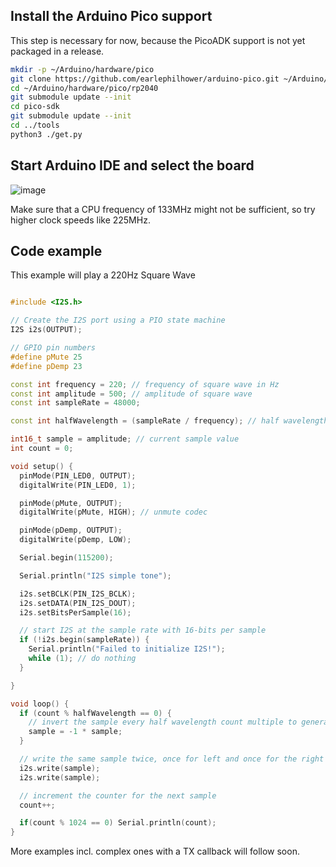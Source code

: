 
## Install the Arduino Pico support

This step is necessary for now, because the PicoADK support is not yet packaged in a release.

```bash
mkdir -p ~/Arduino/hardware/pico
git clone https://github.com/earlephilhower/arduino-pico.git ~/Arduino/hardware/pico/rp2040
cd ~/Arduino/hardware/pico/rp2040
git submodule update --init
cd pico-sdk
git submodule update --init
cd ../tools
python3 ./get.py
```

## Start Arduino IDE and select the board

![image](https://user-images.githubusercontent.com/6614616/202922012-ed16922f-f353-42dd-bd7d-925e63ae62e7.png)

Make sure that a CPU frequency of 133MHz might not be sufficient, so try higher clock speeds like 225MHz.

## Code example

This example will play a 220Hz Square Wave
```cpp

#include <I2S.h>

// Create the I2S port using a PIO state machine
I2S i2s(OUTPUT);

// GPIO pin numbers
#define pMute 25
#define pDemp 23

const int frequency = 220; // frequency of square wave in Hz
const int amplitude = 500; // amplitude of square wave
const int sampleRate = 48000;

const int halfWavelength = (sampleRate / frequency); // half wavelength of square wave

int16_t sample = amplitude; // current sample value
int count = 0;

void setup() {
  pinMode(PIN_LED0, OUTPUT);
  digitalWrite(PIN_LED0, 1);

  pinMode(pMute, OUTPUT);
  digitalWrite(pMute, HIGH); // unmute codec

  pinMode(pDemp, OUTPUT);
  digitalWrite(pDemp, LOW);

  Serial.begin(115200);

  Serial.println("I2S simple tone");

  i2s.setBCLK(PIN_I2S_BCLK);
  i2s.setDATA(PIN_I2S_DOUT);
  i2s.setBitsPerSample(16);

  // start I2S at the sample rate with 16-bits per sample
  if (!i2s.begin(sampleRate)) {
    Serial.println("Failed to initialize I2S!");
    while (1); // do nothing
  }

}

void loop() {
  if (count % halfWavelength == 0) {
    // invert the sample every half wavelength count multiple to generate square wave
    sample = -1 * sample;
  }

  // write the same sample twice, once for left and once for the right channel
  i2s.write(sample);
  i2s.write(sample);

  // increment the counter for the next sample
  count++;

  if(count % 1024 == 0) Serial.println(count);
}
```

More examples incl. complex ones with a TX callback will follow soon.
